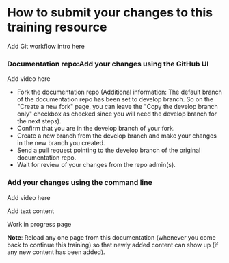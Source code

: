 # How to submit your changes to this training resource

Add Git workflow intro here

### Documentation repo:Add your changes using the GitHub UI&#x20;

Add video here

* Fork the documentation repo (Additional information: The default branch of the documentation repo has been set  to develop branch. So on the "Create a new fork" page, you can leave the "Copy the develop branch only" checkbox as checked since you will need the develop branch for the next steps).
* Confirm that you are in the develop branch of your fork.
* Create a new branch from the develop branch and make your changes in the new branch you created.
* Send a pull request pointing to the develop branch of the original documentation repo.
* Wait for review of your changes from the repo admin(s).

### Add your changes using the command line

Add video here

Add text content



Work in progress page

**Note**: Reload any one page from this documentation (whenever you come back to continue this training) so that newly added content can show up (if any new content has been added).
